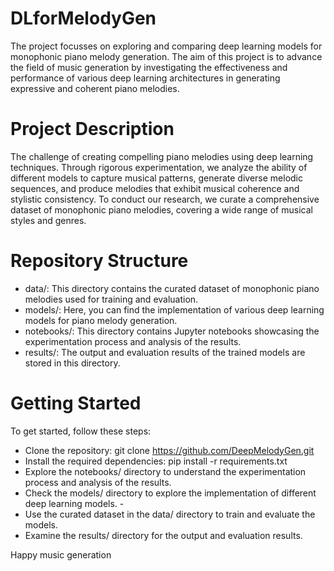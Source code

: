 # DLforMelodyGen
The project focusses on exploring and comparing deep learning models for monophonic piano melody generation. The aim of this project is to advance the field of music generation by investigating the effectiveness and performance of various deep learning architectures in generating expressive and coherent piano melodies.

# Project Description
The challenge of creating compelling piano melodies using deep learning techniques. Through rigorous experimentation, we analyze the ability of different models to capture musical patterns, generate diverse melodic sequences, and produce melodies that exhibit musical coherence and stylistic consistency. To conduct our research, we curate a comprehensive dataset of monophonic piano melodies, covering a wide range of musical styles and genres.

# Repository Structure
 - data/: This directory contains the curated dataset of monophonic piano melodies used for training and evaluation.
 - models/: Here, you can find the implementation of various deep learning models for piano melody generation.
 - notebooks/: This directory contains Jupyter notebooks showcasing the experimentation process and analysis of the results.
 - results/: The output and evaluation results of the trained models are stored in this directory.

 # Getting Started
To get started, follow these steps:
 - Clone the repository: git clone https://github.com/DeepMelodyGen.git
 - Install the required dependencies: pip install -r requirements.txt
 - Explore the notebooks/ directory to understand the experimentation process and analysis of the results.
 - Check the models/ directory to explore the implementation of different deep learning models. - 
 - Use the curated dataset in the data/ directory to train and evaluate the models.
 - Examine the results/ directory for the output and evaluation results.

Happy music generation 

